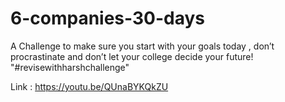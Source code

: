 # 6-companies-30-days
A Challenge to make sure you start with your goals today , don’t procrastinate and don’t let your college decide your future!
"#revisewithharshchallenge"

Link : https://youtu.be/QUnaBYKQkZU
